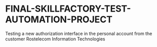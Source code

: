 # FINAL-SKILLFACTORY-TEST-AUTOMATION-PROJECT
Testing a new authorization interface in the personal account from the customer Rostelecom Information Technologies
